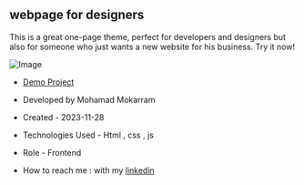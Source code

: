 ## webpage for designers

<p>This is a great one-page theme, perfect for developers and designers but also for someone who just wants a new website for his business. Try it now!</p>

![Image](https://github.com/user-attachments/assets/d2f6e705-91ba-4955-9b27-0e310c17bae2)

- [Demo Project](https://mohamadmokarram.github.io/testimonials/)

- Developed by Mohamad Mokarram

- Created - 2023-11-28

- Technologies Used - Html , css , js 

- Role - Frontend

- How to reach me : with my [linkedin](https://www.linkedin.com/in/mohamad-mokaram-05b873200/)
